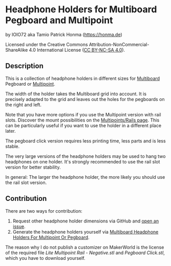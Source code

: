 # Headphone Holders for Multiboard Pegboard and Multipoint

by IOIO72 aka Tamio Patrick Honma (https://honma.de)

Licensed under the Creative Commons Attribution-NonCommercial-ShareAlike 4.0 International License ([CC BY-NC-SA 4.0](https://creativecommons.org/licenses/by-nc-sa/4.0/)).

## Description

This is a collection of headphone holders in different sizes for [Multiboard](https://www.multiboard.io/) Pegboard or [Multipoint](https://www.multiboard.io/parts-library/multipoint/multipoints).

The width of the holder takes the Multiboard grid into account. It is precisely adapted to the grid and leaves out the holes for the pegboards on the right and left.

Note that you have more options if you use the Multipoint version with rail slots. Discover the mount possibilities on the [Multipoints/Rails page](https://www.multiboard.io/parts-library/multipoint/multipoints). This can be particularly useful if you want to use the holder in a different place later.

The pegboard click version requires less printing time, less parts and is less stable.

The very large versions of the headphone holders may be used to hang two headphones on one holder. It's strongly recommended to use the rail slot version for better stability.

In general: The larger the headphone holder, the more likely you should use the rail slot version.

## Contribution

There are two ways for contribution:

1. Request other headphone holder dimensions via GitHub and [open an issue](https://github.com/IOIO72/multiboard-pegboard-headphone-holder/issues/new/choose).
2. Generate the headphone holders yourself via [Multiboard Headphone Holders For Multipoint Or Pegboard](https://github.com/IOIO72/multiboard-pegboard-headphone-holder).

The reason why I do not publish a customizer on MakerWorld is the license of the required file *Lite Multipoint Rail - Negative.stl* and *Pegboard Click.stl*, which you have to download yourself.

